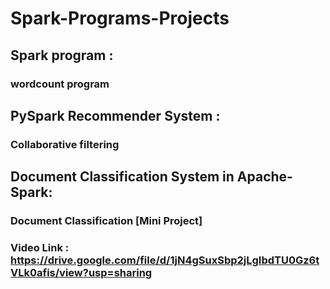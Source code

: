 # Spark-Programs-Projects

## Spark program :
### wordcount program

## PySpark Recommender System :
### Collaborative filtering 

## Document Classification System in Apache-Spark:
### Document Classification [Mini Project] 
### Video Link : https://drive.google.com/file/d/1jN4gSuxSbp2jLgIbdTU0Gz6tVLk0afis/view?usp=sharing

